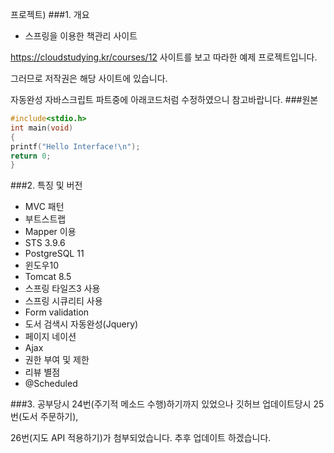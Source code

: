 프로젝트)
###1. 개요
- 스프링을 이용한 책관리 사이트

https://cloudstudying.kr/courses/12 사이트를 보고 따라한 예제 프로젝트입니다.

그러므로 저작권은 해당 사이트에 있습니다.

자동완성 자바스크립트 파트중에 아래코드처럼 수정하였으니 참고바랍니다.
###원본

```c
#include<stdio.h>
int main(void)
{
printf("Hello Interface!\n");
return 0;
}
```


###2. 특징 및 버전
- MVC 패턴
- 부트스트랩
- Mapper 이용
- STS 3.9.6
- PostgreSQL 11
- 윈도우10
- Tomcat 8.5
- 스프링 타일즈3 사용
- 스프링 시큐리티 사용
- Form validation
- 도서 검색시 자동완성(Jquery)
- 페이지 네이션
- Ajax
- 권한 부여 및 제한
- 리뷰 별점
- @Scheduled

###3. 공부당시 24번(주기적 메소드 수행)하기까지 있었으나 깃허브 업데이트당시 25번(도서 주문하기),

  26번(지도 API 적용하기)가 첨부되었습니다. 추후 업데이트 하겠습니다. 